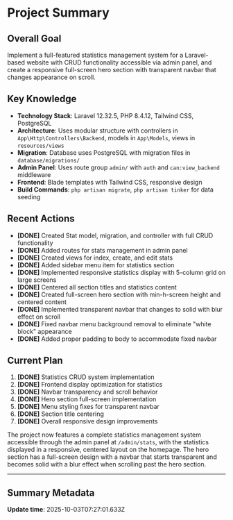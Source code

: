# Project Summary

## Overall Goal
Implement a full-featured statistics management system for a Laravel-based website with CRUD functionality accessible via admin panel, and create a responsive full-screen hero section with transparent navbar that changes appearance on scroll.

## Key Knowledge
- **Technology Stack**: Laravel 12.32.5, PHP 8.4.12, Tailwind CSS, PostgreSQL
- **Architecture**: Uses modular structure with controllers in `App\Http\Controllers\Backend`, models in `App\Models`, views in `resources/views`
- **Migration**: Database uses PostgreSQL with migration files in `database/migrations/`
- **Admin Panel**: Uses route group `admin/` with `auth` and `can:view_backend` middleware
- **Frontend**: Blade templates with Tailwind CSS, responsive design
- **Build Commands**: `php artisan migrate`, `php artisan tinker` for data seeding

## Recent Actions
- **[DONE]** Created Stat model, migration, and controller with full CRUD functionality
- **[DONE]** Added routes for stats management in admin panel
- **[DONE]** Created views for index, create, and edit stats
- **[DONE]** Added sidebar menu item for statistics section
- **[DONE]** Implemented responsive statistics display with 5-column grid on large screens
- **[DONE]** Centered all section titles and statistics content
- **[DONE]** Created full-screen hero section with min-h-screen height and centered content
- **[DONE]** Implemented transparent navbar that changes to solid with blur effect on scroll
- **[DONE]** Fixed navbar menu background removal to eliminate "white block" appearance
- **[DONE]** Added proper padding to body to accommodate fixed navbar

## Current Plan
1. **[DONE]** Statistics CRUD system implementation
2. **[DONE]** Frontend display optimization for statistics
3. **[DONE]** Navbar transparency and scroll behavior
4. **[DONE]** Hero section full-screen implementation
5. **[DONE]** Menu styling fixes for transparent navbar
6. **[DONE]** Section title centering
7. **[DONE]** Overall responsive design improvements

The project now features a complete statistics management system accessible through the admin panel at `/admin/stats`, with the statistics displayed in a responsive, centered layout on the homepage. The hero section has a full-screen design with a navbar that starts transparent and becomes solid with a blur effect when scrolling past the hero section.

---

## Summary Metadata
**Update time**: 2025-10-03T07:27:01.633Z 
